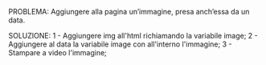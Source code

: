 PROBLEMA:
Aggiungere alla pagina un’immagine, presa anch’essa da un data.

SOLUZIONE:
1 - Aggiungere img all'html richiamando la variabile image;
2 - Aggiungere al data la variabile image con all'interno l'immagine;
3 - Stampare a video l'immagine;